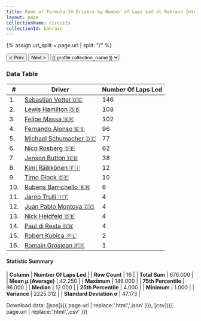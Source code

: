 ```yaml
---
title: Rank of Formula 1® Drivers by Number of Laps Led at Bahrain International Circuit
layout: page
collectionName: circuits
collectionId: bahrain
---
```


{% assign url_split = page.url | split: "/" %}
<div id="collection-navigation">
<button onclick="selector.options[selector.selectedIndex-1].value && (window.location = selector.options[selector.selectedIndex-1].value);">&lt; Prev</button>
<button onclick="selector.options[selector.selectedIndex+1].value && (window.location = selector.options[selector.selectedIndex+1].value);">Next &gt;</button>
<select id="selector" onchange="this.options[this.selectedIndex].value && (window.location = this.options[this.selectedIndex].value);">
  {% for collectionId in site.data[page.collectionName].refs %}
    {% if collectionId == page.collectionId %}
      {% assign selected = "selected" %}
    {% else %}
      {% assign selected = "" %}
    {% endif %}
    {% assign profile = site.data[page.collectionName][collectionId].profile %}
    <option value="/f1/{{ page.collectionName }}/{{ collectionId }}/{{ url_split[4] }}" {{ selected }}>{{ profile.collection_name }}</option>
  {% endfor %}
</select>
</div>

<canvas id="chart" width="400" height="180"></canvas>
<script>
var data = {
    "datasets": [
        {
            "backgroundColor": [
                "#9C8E8D",
                "#9C8E8D",
                "#9C8E8D",
                "#9C8E8D",
                "#9C8E8D",
                "#9C8E8D",
                "#9C8E8D",
                "#9C8E8D",
                "#9C8E8D",
                "#9C8E8D",
                "#9C8E8D",
                "#9C8E8D",
                "#9C8E8D",
                "#9C8E8D",
                "#9C8E8D",
                "#9C8E8D"
            ],
            "borderColor": [
                "#1D181E",
                "#1D181E",
                "#1D181E",
                "#1D181E",
                "#1D181E",
                "#1D181E",
                "#1D181E",
                "#1D181E",
                "#1D181E",
                "#1D181E",
                "#1D181E",
                "#1D181E",
                "#1D181E",
                "#1D181E",
                "#1D181E",
                "#1D181E"
            ],
            "borderWidth": 1,
            "data": [
                146.0,
                108.0,
                102.0,
                96.0,
                77.0,
                62.0,
                38.0,
                12.0,
                10.0,
                6.0,
                4.0,
                4.0,
                4.0,
                4.0,
                2.0,
                1.0
            ],
            "label": "Number Of Laps Led"
        }
    ],
    "labels": [
        "Sebastian Vettel",
        "Lewis Hamilton",
        "Felipe Massa",
        "Fernando Alonso",
        "Michael Schumacher",
        "Nico Rosberg",
        "Jenson Button",
        "Kimi Räikkönen",
        "Timo Glock",
        "Rubens Barrichello",
        "Jarno Trulli",
        "Juan Pablo Montoya",
        "Nick Heidfeld",
        "Paul di Resta",
        "Robert Kubica",
        "Romain Grosjean"
    ]
};
var options = {
  legend: {
    display: false
  },
  scales: {
    xAxes: [{
      ticks: {
        beginAtZero: true,
        maxRotation: 180,
        display: window.innerWidth > 800
      }
    }],
    yAxes: [{
      ticks: {
        beginAtZero: true
      }
    }]
  },
  onResize: function(chart, size) {
    chart.options.scales.xAxes[0].ticks.display = size.width > 800;
  }
};
var chart = new Chart("chart", {
    data: data,
    type: 'bar',
    options: options
});
</script>



### Data Table

| # | Driver | Number Of Laps Led |
|--|--|--|
| 1. | [Sebastian Vettel 🇩🇪](/f1/drivers/vettel) | 146 |
| 2. | [Lewis Hamilton 🇬🇧](/f1/drivers/hamilton) | 108 |
| 3. | [Felipe Massa 🇧🇷](/f1/drivers/massa) | 102 |
| 4. | [Fernando Alonso 🇪🇸](/f1/drivers/alonso) | 96 |
| 5. | [Michael Schumacher 🇩🇪](/f1/drivers/michael_schumacher) | 77 |
| 6. | [Nico Rosberg 🇩🇪](/f1/drivers/rosberg) | 62 |
| 7. | [Jenson Button 🇬🇧](/f1/drivers/button) | 38 |
| 8. | [Kimi Räikkönen 🇫🇮](/f1/drivers/raikkonen) | 12 |
| 9. | [Timo Glock 🇩🇪](/f1/drivers/glock) | 10 |
| 10. | [Rubens Barrichello 🇧🇷](/f1/drivers/barrichello) | 6 |
| 11. | [Jarno Trulli 🇮🇹](/f1/drivers/trulli) | 4 |
| 12. | [Juan Pablo Montoya 🇨🇴](/f1/drivers/montoya) | 4 |
| 13. | [Nick Heidfeld 🇩🇪](/f1/drivers/heidfeld) | 4 |
| 14. | [Paul di Resta 🇬🇧](/f1/drivers/resta) | 4 |
| 15. | [Robert Kubica 🇵🇱](/f1/drivers/kubica) | 2 |
| 16. | [Romain Grosjean 🇫🇷](/f1/drivers/grosjean) | 1 |

#### Statistic Summary

| **Column** | **Number Of Laps Led** |
| **Row Count** | 16 |
| **Total Sum** | 676.000 |
| **Mean μ (Average)** | 42.250 |
| **Maximum** | 146.000 |
| **75th Percentile** | 96.000 |
| **Median** | 12.000 |
| **25th Percentile** | 4.000 |
| **Minimum** | 1.000 |
| **Variance** | 2225.312 |
| **Standard Deviation σ** | 47.173 |

Download data: [json]({{ page.url | replace:'.html','.json' }}), [csv]({{ page.url | replace:'.html','.csv' }})
